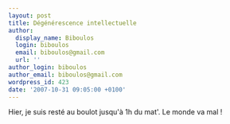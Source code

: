 ```yaml
---
layout: post
title: Dégénérescence intellectuelle
author:
  display_name: Biboulos
  login: biboulos
  email: biboulos@gmail.com
  url: ''
author_login: biboulos
author_email: biboulos@gmail.com
wordpress_id: 423
date: '2007-10-31 09:05:00 +0100'
---
```

Hier, je suis resté au boulot jusqu'à 1h du mat'. Le monde va mal !
